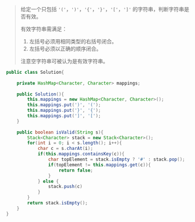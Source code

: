> 给定一个只包括 `'('`，`')'`，`'{'`，`'}'`，`'['`，`']'` 的字符串，判断字符串是否有效。
>
> 有效字符串需满足：
>
> 1. 左括号必须用相同类型的右括号闭合。
> 2. 左括号必须以正确的顺序闭合。
>
> 注意空字符串可被认为是有效字符串。

```java
public class Solution{
    
    private HashMap<Character, Character> mappings;
    
    public Solution(){
        this.mappings = new HashMap<Character, Character>();
        this.mappings.put(')', '(');
        this.mappings.put('}', '{');
        this.mappings.put(']', '[');
    }
    
    public boolean isValid(String s){
        Stack<Character> stack = new Stack<Character>();
        for(int i = 0; i < s.length(); i++){
            char c = s.charAt(i);
            if(this.mappings.containsKey(c)){
                char topElement = stack.isEmpty ? '#' : stack.pop();
                if(topElement != this.mappings.get(c)){
                    return false;
                }
            } else {
                stack.push(c)
            }
        }
        return stack.isEmpty();
    }
}
```


